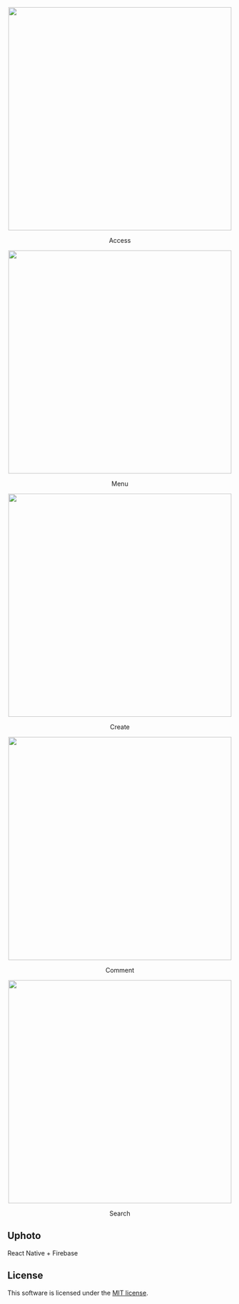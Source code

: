 <p align="center"><img width="500" height ="500" src="https://res.cloudinary.com/dvm6sgg1h/image/upload/v1584279082/Uphoto/pmsg4d4ctg83cyqjxtsy.jpg"></p>
<p align="center">Access</p>

<p align="center"><img width="500" height ="500" src="https://res.cloudinary.com/dvm6sgg1h/image/upload/v1584279095/Uphoto/oqtduyqoqwzgnadh9mpp.jpg"></p>
<p align="center">Menu</p>

<p align="center"><img width="500" height ="500" src="https://res.cloudinary.com/dvm6sgg1h/image/upload/v1584279088/Uphoto/nerdiz8z0npfuzhxtyvw.jpg"></p>
<p align="center">Create</p>

<p align="center"><img width="500" height ="500" src="https://res.cloudinary.com/dvm6sgg1h/image/upload/v1584279083/Uphoto/kcokdfimhdjruzucwnu3.jpg"></p>
<p align="center">Comment</p>

<p align="center"><img width="500" height ="500" src="https://res.cloudinary.com/dvm6sgg1h/image/upload/v1584279085/Uphoto/lprk63yjzz2zdgxykzft.jpg"></p>
<p align="center">Search</p>

## Uphoto
React Native + Firebase

## License
This software is licensed under the [MIT license](https://opensource.org/licenses/MIT).


